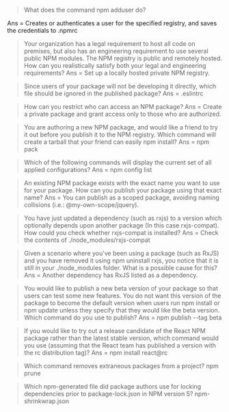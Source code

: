 > What does the command npm adduser do?

Ans = Creates or authenticates a user for the specified registry, and saves the credentials to .npmrc

>Your organization has a legal requirement to host all code on premises, but also has an engineering requirement to use 
several public NPM modules. The NPM registry is public and remotely hosted. How can you realistically satisfy both your 
legal and engineering requirements?
Ans = Set up a locally hosted private NPM registry.

>Since users of your package will not be developing it directly, which file should be ignored in the published 
package?
Ans = .eslintrc

>How can you restrict who can access an NPM package?
Ans = Create a private package and grant access only to those who are authorized.

>You are authoring a new NPM package, and would like a friend to try it out before you publish it to the NPM registry. 
Which command will create a tarball that your friend can easily npm install?
Ans = npm pack

>Which of the following commands will display the current set of all applied configurations?
Ans = npm config list

>An existing NPM package exists with the exact name you want to use for your package. How can you publish your package 
using that exact name?
Ans = You can publish as a scoped package, avoiding naming collisions (i.e.: @my-own-scope/jquery).

>You have just updated a dependency (such as rxjs) to a version which optionally depends upon another package 
(In this case rxjs-compat). How could you check whether rxjs-compat is installed?
Ans = Check the contents of ./node_modules/rxjs-compat

>Given a scenario where you've been using a package (such as RxJS) and you have removed it using npm uninstall rxjs, 
you notice that it is still in your ./node_modules folder. What is a possible cause for this?
Ans = Another dependency has RxJS listed as a dependency.

>You would like to publish a new beta version of your package so that users can test some new features. 
You do not want this version of the package to become the default version when users run npm install or npm update 
unless they specify that they would like the beta version. Which command do you use to publish?
Ans = npm publish --tag beta

>If you would like to try out a release candidate of the React NPM package rather than the latest stable version, 
which command would you use (assuming that the React team has published a version with the rc distribution tag)?
Ans = npm install react@rc

>Which command removes extraneous packages from a project?
npm prune

>Which npm-generated file did package authors use for locking dependencies prior to package-lock.json in NPM version 5?
npm-shrinkwrap.json
